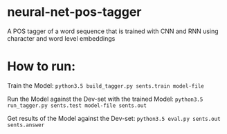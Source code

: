 # neural-net-pos-tagger
A POS tagger of a word sequence that is trained with CNN and RNN using character and word level embeddings

# How to run:

Train the Model:
`python3.5 build_tagger.py sents.train model-file`

Run the Model against the Dev-set with the trained Model:
`python3.5 run_tagger.py sents.test model-file sents.out`

Get results of the Model against the Dev-set:
`python3.5 eval.py sents.out sents.answer`
